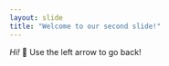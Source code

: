 ```yaml
---
layout: slide
title: "Welcome to our second slide!"
---
```

_Hi!_ :hamster:
Use the left arrow to go back!
